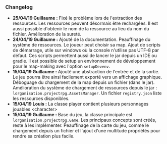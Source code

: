 ### Changelog
- **25/04/19 Guillaume :** Fixé le problème lors de l'extraction des ressources. Les ressources peuvent désormais être rechargées. Il est aussi possible d'obtenir le nom de la ressource au lieu du nom du fichier. Amélioration de la sureté.
- **24/04/19 Guillaume :** Ajouté de la documentation. Peauffinage du système de ressources. Le joueur peut choisir sa map. Ajout de scripts de démarrage, utile sur windows où la console n'utilise pas UTF-8 par défaut. Ces scripts permettent aussi de lancer le jar depuis un IDE ou gradle. Il est possible de setup un environnement de développement pour le map-making avec l'option `setupDevenv`.
- **15/04/19 Guillaume :** Ajouté une abstraction de l'entrée et de la sortie. Le jeu pourra être ainsi facilement exporté vers un affichage graphique. Déboguage du chargement de la map depuis un fichier (dans le jar). Amélioration du système de chargement de ressources depuis le jar : `lorganisation.projectrpg.AssetsManager`. Un fichier `registry.json` liste les ressources disponibles. 
- **15/04/19 Louis :** La classe player contient plusieurs personnages jouables \<character\>
- **15/04/19 Guillaume :** Base du jeu, la classe principale est `lorganisation.projectrpg.Game`. Les principaux concepts sont créés, reste à les implémenter. Peauffinage de la carte du jeu, comme le chargement depuis un fichier et l'ajout d'une multitude propriétés pour rendre sa création plus facile. 
